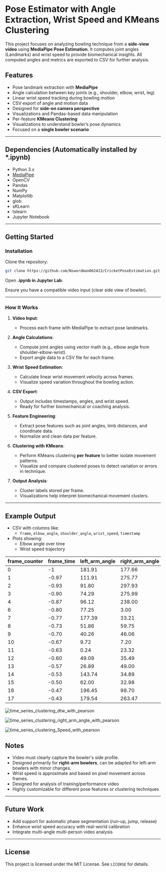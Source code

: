 # Pose Estimator with Angle Extraction, Wrist Speed and KMeans Clustering

This project focuses on analyzing bowling technique from a **side-view video** using **MediaPipe Pose Estimation**. It computes joint angles (Landmarks) and wrist speed to provide biomechanical insights. All computed angles and metrics are exported to CSV for further analysis.

## Features

- Pose landmark extraction with **MediaPipe**
- Angle calculation between key joints (e.g., shoulder, elbow, wrist, leg)
- Linear wrist speed tracking during bowling motion
- CSV export of angle and motion data
- Designed for **side-on camera perspective**
- Visualizations and Pandas-based data manipulation
- Per-feature **KMeans Clustering**
- Visualizations to understand bowler’s pose dynamics
- Focused on a **single bowler scenario**



---

## Dependencies (Automatically installed by *.ipynb)

- Python 3.x
- [MediaPipe](https://mediapipe.dev/)
- OpenCV
- Pandas
- NumPy
- Matplotlib
- glob
- sKLearn
- tslearn
- Jupyter Notebook

---

## Getting Started

### Installation

Clone the repository:

```bash
git clone https://github.com/Nswordman062413/CricketPoseEstimation.git
```

Open **.ipynb in Jupyter Lab**:

Ensure you have a compatible video input (clear side view of bowler).

---

### How It Works

1. **Video Input**:
   - Process each frame with MediaPipe to extract pose landmarks.

2. **Angle Calculations**:
   - Compute joint angles using vector math (e.g., elbow angle from shoulder-elbow-wrist).
   - Export angle data to a CSV file for each frame.

3. **Wrist Speed Estimation**:
   - Calculate linear wrist movement velocity across frames.
   - Visualize speed variation throughout the bowling action.

4. **CSV Export**:
   - Output includes timestamps, angles, and wrist speed.
   - Ready for further biomechanical or coaching analysis.

5. **Feature Engineering**:
   - Extract pose features such as joint angles, limb distances, and coordinate data.
   - Normalize and clean data per feature.

6. **Clustering with KMeans**:
   - Perform KMeans clustering **per feature** to better isolate movement patterns.
   - Visualize and compare clustered poses to detect variation or errors in technique.

7. **Output Analysis**:
   - Cluster labels stored per frame.
   - Visualizations help interpret biomechanical movement clusters.


---

## Example Output

- CSV with columns like:
  - `frame`, `elbow_angle`, `shoulder_angle`, `wrist_speed`, `timestamp`
- Plots showing:
  - Elbow angle over time
  - Wrist speed trajectory

| frame_counter | frame_time | left_arm_angle | right_arm_angle | left_leg_angle | right_leg_angle | left_foot_angle | right_foot_angle | left_wrist_angle | right_wrist_angle | Speed |
|---------------|------------|----------------|------------------|----------------|------------------|------------------|-------------------|-------------------|--------------------|--------|
| 0             | -1         | 181.91         | 177.66           | 120.91         | 182.03           | 242.02           | 201.30            | 163.19            | 137.58             | 0      |
| 1             | -0.97      | 111.91         | 275.77           | 141.35         | 175.17           | 118.76           | 104.75            | 181.75            | 140.99             | 6.7    |
| 2             | -0.93      | 91.80          | 297.93           | 146.42         | 152.71           | 148.82           | 231.14            | 178.70            | 102.77             | 1.9    |
| 3             | -0.90      | 74.29          | 275.99           | 165.81         | 207.81           | 124.32           | 204.46            | 180.85            | 129.31             | 1.4    |
| 4             | -0.87      | 96.12          | 238.00           | 179.55         | 187.75           | 231.55           | 222.76            | 193.48            | 137.33             | 2.8    |
| 6             | -0.80      | 77.25          | 3.00             | 193.36         | 192.94           | 152.23           | 163.68            | 260.80            | 155.63             | 3.8    |
| 7             | -0.77      | 177.39         | 33.21            | 187.96         | 190.08           | 132.99           | 142.30            | 197.26            | 120.98             | 0      |
| 8             | -0.73      | 51.86          | 59.75            | 181.57         | 191.21           | 140.91           | 122.27            | 190.55            | 132.99             | 2.4    |
| 9             | -0.70      | 40.26          | 46.06            | 182.50         | 188.96           | 194.93           | 164.04            | 135.91            | 160.40             | 3.1    |
| 10            | -0.67      | 9.72           | 7.20             | 157.99         | 184.79           | 195.58           | 167.92            | 15.68             | 162.25             | 1.9    |
| 11            | -0.63      | 0.24           | 23.32            | 188.09         | 180.62           | 175.42           | 176.51            | 82.58             | 183.85             | 3.0    |
| 12            | -0.60      | 49.09          | 35.49            | 194.10         | 194.68           | 169.70           | 166.97            | 170.68            | 66.10              | 3.0    |
| 13            | -0.57      | 26.89          | 49.00            | 186.25         | 201.42           | 159.84           | 168.60            | 177.23            | 98.07              | 1.2    |
| 14            | -0.53      | 143.74         | 34.89            | 184.81         | 211.16           | 162.22           | 158.67            | 74.39             | 157.67             | 0.4    |
| 15            | -0.50      | 62.00          | 32.98            | 185.49         | 209.13           | 163.34           | 158.25            | 198.12            | 218.44             | 2.1    |
| 16            | -0.47      | 196.45         | 98.70            | 181.54         | 195.50           | 151.31           | 142.79            | 62.65             | 213.95             | 3.1    |
| 17            | -0.43      | 179.54         | 263.47           | 180.65         | 178.04           | 155.34           | 147.76            | 120.26            | 189.44             | 2.9    |



![time_series_clustering_dtw_with_pearson](https://github.com/user-attachments/assets/d489bd45-183f-439c-84ae-14033ae2e269)

![time_series_clustering_right_arm_angle_with_pearson](https://github.com/user-attachments/assets/f7e96480-b8da-4aeb-be85-6287a1412cdd)

![time_series_clustering_Speed_with_pearson](https://github.com/user-attachments/assets/84e9a835-ade4-4f6c-8cae-f26d10a29de1)


## Notes


- Video must clearly capture the bowler's side profile.
- Designed primarily for **right-arm bowlers**, can be adapted for left-arm bowlers with minor changes.
- Wrist speed is approximate and based on pixel movement across frames.
- Designed for analysis of training/performance video
- Highly customizable for different pose features or clustering techniques


---

## Future Work

- Add support for automatic phase segmentation (run-up, jump, release)
- Enhance wrist speed accuracy with real-world calibration
- Integrate multi-angle multi-person video analysis

---

## License

This project is licensed under the MIT License. See `LICENSE` for details.
